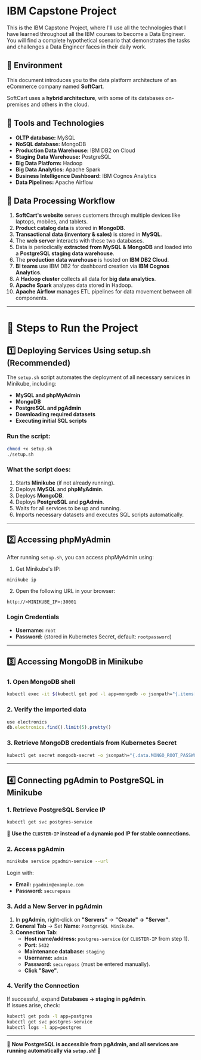 # IBM Capstone Project

This is the IBM Capstone Project, where I'll use all the technologies that I have learned throughout all the IBM courses to become a Data Engineer. You will find a complete hypothetical scenario that demonstrates the tasks and challenges a Data Engineer faces in their daily work.

## 📌 Environment
This document introduces you to the data platform architecture of an eCommerce company named **SoftCart**.

SoftCart uses a **hybrid architecture**, with some of its databases on-premises and others in the cloud.

## 📌 Tools and Technologies
- **OLTP database:** MySQL
- **NoSQL database:** MongoDB
- **Production Data Warehouse:** IBM DB2 on Cloud
- **Staging Data Warehouse:** PostgreSQL
- **Big Data Platform:** Hadoop
- **Big Data Analytics:** Apache Spark
- **Business Intelligence Dashboard:** IBM Cognos Analytics
- **Data Pipelines:** Apache Airflow

## 📌 Data Processing Workflow

1. **SoftCart's website** serves customers through multiple devices like laptops, mobiles, and tablets.
2. **Product catalog data** is stored in **MongoDB**.
3. **Transactional data (inventory & sales)** is stored in **MySQL**.
4. The **web server** interacts with these two databases.
5. Data is periodically **extracted from MySQL & MongoDB** and loaded into a **PostgreSQL staging data warehouse**.
6. The **production data warehouse** is hosted on **IBM DB2 Cloud**.
7. **BI teams** use IBM DB2 for dashboard creation via **IBM Cognos Analytics**.
8. A **Hadoop cluster** collects all data for **big data analytics**.
9. **Apache Spark** analyzes data stored in Hadoop.
10. **Apache Airflow** manages ETL pipelines for data movement between all components.

---

# 🚀 Steps to Run the Project

## **1️⃣ Deploying Services Using setup.sh (Recommended)**
The `setup.sh` script automates the deployment of all necessary services in Minikube, including:
- **MySQL and phpMyAdmin**
- **MongoDB**
- **PostgreSQL and pgAdmin**
- **Downloading required datasets**
- **Executing initial SQL scripts**

### **Run the script:**
```bash
chmod +x setup.sh
./setup.sh
```

### **What the script does:**
1. Starts **Minikube** (if not already running).
2. Deploys **MySQL** and **phpMyAdmin**.
3. Deploys **MongoDB**.
4. Deploys **PostgreSQL** and **pgAdmin**.
5. Waits for all services to be up and running.
6. Imports necessary datasets and executes SQL scripts automatically.

---

## **2️⃣ Accessing phpMyAdmin**
After running `setup.sh`, you can access phpMyAdmin using:

1. Get Minikube's IP:
```bash
minikube ip
```
2. Open the following URL in your browser:
```
http://<MINIKUBE_IP>:30001
```

### **Login Credentials**
- **Username:** `root`
- **Password:** (stored in Kubernetes Secret, default: `rootpassword`)

---

## **3️⃣ Accessing MongoDB in Minikube**

### **1. Open MongoDB shell**
```bash
kubectl exec -it $(kubectl get pod -l app=mongodb -o jsonpath="{.items[0].metadata.name}") -- mongosh -u mongoadmin -p securepass --authenticationDatabase admin
```

### **2. Verify the imported data**
```javascript
use electronics
db.electronics.find().limit(5).pretty()
```

### **3. Retrieve MongoDB credentials from Kubernetes Secret**
```bash
kubectl get secret mongodb-secret -o jsonpath="{.data.MONGO_ROOT_PASSWORD}" | base64 --decode
```

---

## **4️⃣ Connecting pgAdmin to PostgreSQL in Minikube**

### **1. Retrieve PostgreSQL Service IP**
```bash
kubectl get svc postgres-service
```
📌 **Use the `CLUSTER-IP` instead of a dynamic pod IP for stable connections.**

### **2. Access pgAdmin**
```bash
minikube service pgadmin-service --url
```
Login with:
- **Email:** `pgadmin@example.com`
- **Password:** `securepass`

### **3. Add a New Server in pgAdmin**
1. In **pgAdmin**, right-click on **"Servers"** → **"Create" → "Server"**.
2. **General Tab** → Set **Name**: `PostgreSQL Minikube`.
3. **Connection Tab**:
   - **Host name/address:** `postgres-service` (or `CLUSTER-IP` from step 1).
   - **Port:** `5432`
   - **Maintenance database:** `staging`
   - **Username:** `admin`
   - **Password:** `securepass` (must be entered manually).
   - **Click "Save"**.

### **4. Verify the Connection**
If successful, expand **Databases → staging** in **pgAdmin**.  
If issues arise, check:
```bash
kubectl get pods -l app=postgres
kubectl get svc postgres-service
kubectl logs -l app=postgres
```

---

🚀 **Now PostgreSQL is accessible from pgAdmin, and all services are running automatically via `setup.sh`!** 🎯